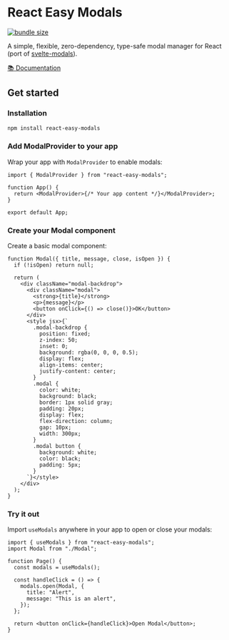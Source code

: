 # React Easy Modals

[![bundle size](https://img.shields.io/bundlephobia/minzip/react-easy-modals)](https://bundlephobia.com/result?p=react-easy-modals)

A simple, flexible, zero-dependency, type-safe modal manager for React (port of [svelte-modals](https://github.com/mattjennings/svelte-modals)).

[📚 Documentation](https://react-easy-modals-docs.vercel.app/)

## Get started

### Installation

```bash
npm install react-easy-modals
```

### Add ModalProvider to your app

Wrap your app with `ModalProvider` to enable modals:

```tsx
import { ModalProvider } from "react-easy-modals";

function App() {
  return <ModalProvider>{/* Your app content */}</ModalProvider>;
}

export default App;
```

### Create your Modal component

Create a basic modal component:

```tsx
function Modal({ title, message, close, isOpen }) {
  if (!isOpen) return null;

  return (
    <div className="modal-backdrop">
      <div className="modal">
        <strong>{title}</strong>
        <p>{message}</p>
        <button onClick={() => close()}>OK</button>
      </div>
      <style jsx>{`
        .modal-backdrop {
          position: fixed;
          z-index: 50;
          inset: 0;
          background: rgba(0, 0, 0, 0.5);
          display: flex;
          align-items: center;
          justify-content: center;
        }
        .modal {
          color: white;
          background: black;
          border: 1px solid gray;
          padding: 20px;
          display: flex;
          flex-direction: column;
          gap: 10px;
          width: 300px;
        }
        .modal button {
          background: white;
          color: black;
          padding: 5px;
        }
      `}</style>
    </div>
  );
}
```

### Try it out

Import `useModals` anywhere in your app to open or close your modals:

```tsx
import { useModals } from "react-easy-modals";
import Modal from "./Modal";

function Page() {
  const modals = useModals();

  const handleClick = () => {
    modals.open(Modal, {
      title: "Alert",
      message: "This is an alert",
    });
  };

  return <button onClick={handleClick}>Open Modal</button>;
}
```
